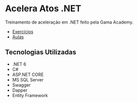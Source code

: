 # Acelera Atos .NET
Treinamento de aceleração em .NET feito pela Gama Academy.

- <a href="https://github.com/vitormartins1/acelera-atos-dotnet-gamaacademy/tree/main/Exercicios">Exercícios</a>
- <a href="https://github.com/vitormartins1/acelera-atos-dotnet-gamaacademy/tree/main/Aulas">Aulas</a>

## Tecnologias Utilizadas

- .NET 6
- C#
- ASP.NET CORE
- MS SQL Server
- Swagger
- Dapper
- Entity Framework

